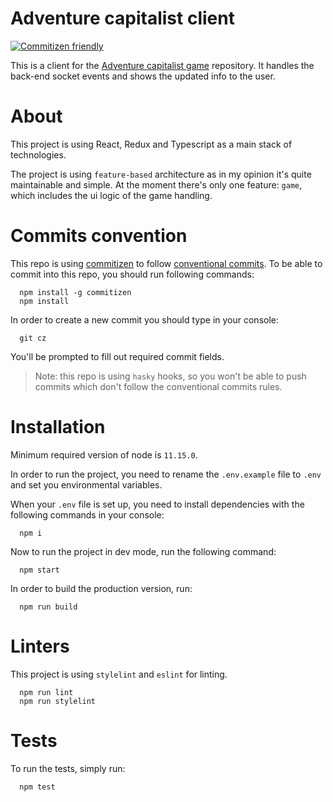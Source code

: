 # Adventure capitalist client

[![Commitizen friendly](https://img.shields.io/badge/commitizen-friendly-brightgreen.svg)](http://commitizen.github.io/cz-cli/)


This is a client for the [Adventure capitalist game](https://github.com/stanislav-halyn/adventure-capitalist-game) repository. It handles the back-end socket events and shows the updated info to the user.


# About
This project is using React, Redux and Typescript as a main stack of technologies.

The project is using `feature-based` architecture as in my opinion it's quite maintainable and simple. At the moment there's only one feature: `game`, which includes the ui logic of the game handling.


# Commits convention
This repo is using [commitizen](https://github.com/commitizen/cz-cli) to follow [conventional commits](https://www.conventionalcommits.org/en/v1.0.0/). To be able to commit into this repo, you should run following commands:
```
  npm install -g commitizen
  npm install
```

In order to create a new commit you should type in your console:
```
  git cz
```

You'll be prompted to fill out required commit fields.

  > Note: this repo is using `hasky` hooks,
  so you won't be able to push commits which don't follow the conventional commits rules.


# Installation

Minimum required version of node is `11.15.0`.

In order to run the project, you need to rename the `.env.example` file to `.env` and set you environmental variables.

When your `.env` file is set up, you need to install dependencies with the following commands in your console:

```
  npm i
```


Now to run the project in dev mode, run the following command:

```
  npm start
```

In order to build the production version, run:

```
  npm run build
```

# Linters

This project is using `stylelint` and `eslint` for linting.

```
  npm run lint
  npm run stylelint
```

# Tests

To run the tests, simply run:

```
  npm test
```
